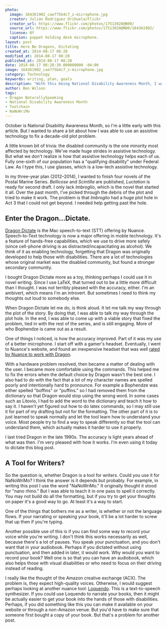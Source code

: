 ```yaml
---
photo:
  image: 164361902_cae775b4c7_z-microphone.jpg
  creator: Julián Rodriguez Orihuela/Flickr
  creator_url: https://www.flickr.com/photos/17513020@N00/
  source_url: https://www.flickr.com/photos/17513020@N00/164361902/
  license: BY
  caption: puppet holding desk microphone.
layout: post
title: Here Be Dragons, Dictating
created_at: 2014-08-17 08:28
modified_at: 2014-08-17 08:28
published_at: 2014-08-17 08:28
date: 2014-08-17 08:28:39.000000000 -04:00
image: 164361902_cae775b4c7_z-microphone.jpg
category: Technology
keywords: writing, plan, goals
description: "With this being National Disability Awareness Month, I wanted to chat about how I used Dragon with a plot problem."
author: Ben Wilson
tags:
- Dragon NaturallySpeaking
- National Disability Awareness Month
- Toolchain
- NaNoWriMo
---
```

October is National Disability Awareness Month, so I'm a little early with this article. But I wanted to share a bit about how I was able to use an assistive technology to fix a decade-old plot problem.

<!-- more -->

A little known bit of trivia: the disabled community is the one minority most affected by technology. We've made huge strides in assistive technology. But what we don't realize is how that assistive technology helps each of us. Fully one-sixth of our population has a "qualifying disability" under Federal Law. As I type this, I use glasses, which is a low-tech assistive technology.

In my three-year plan (2012&ndash;2014), I wanted to finish four novels of the Postal Marine Series. *Bellicose* and *Scintilla* are published, *Luctation* is ready for second draft. I only lack *Imbroglio*, which is the novel that started it all. Over the past month, I've picked through the debris of the plot and tried to make it work. The problem is that *Imbroglio* had a huge plot hole in Act 3 that I could not get beyond. I needed help getting past the hole.

## Enter the Dragon...Dictate.

[Dragon Dictate](http://www.nuance.com/dragon/index.htm) is the Mac speech-to-text (STT) offering by Nuance. Speech-to-Text technology is now a major offering in moble technology. It's a feature of hands-free capabilities, which we use to drive more safely (since cell-phone driving is as distracted/incapacitating as alcohol). We think of it as enabling technology, forgetting that Dragon was originally developed to help those with  disabilities. There are a lot of technologies whose original market was the disabled community, but found a stronger secondary community.

I bought Dragon Dictate more as a toy, thinking perhaps I could use it in novel writing. Since I use LaTeX, that turned out to be a little more difficult than I thought. I was not terribly pleased with the accuracy, either. I'm an ambivert, which means I'm an introvert. But sometimes I need to think my thoughts out loud to somebody else.

When Dragon Dictate let me do, is think aloud. It let me talk my way through the plot of the story. By doing that, I was able to talk my way through the plot hole. In the end, I was able to come up with a viable story that fixed the problem, tied in with the rest of the series, and is still engaging. More of who Bophendze is came out as a result.

One of things I noticed, is how the accuracy improved. Part of it was my use of a better microphone. I start off with a gamer's headset. Eventually, I went to Nuance's website, and found an inexpensive headset that was well [rated by Nuance to work with Dragon](https://www.nuance.com/support.html/).

With a hardware problem resolved, then became a matter of dealing with the user. I became more comfortable using the commands. This helped me to fix the errors when the default choice by Dragon wasn't the best one. I also had to do with the fact that a lot of my character names are spelled poorly and intentionally hard to pronounce. For example a Bophendze was either spelled "boffins" or "puffins."  so I had removed them from the dictionary so that Dragon would stop using the wrong word. In some cases such as Litovio, I had to add the word to the dictionary and teach it how to say it. I haven't yet figured out how to do latex commands, so I may still use it for part of my drafting but not for the formatting. The other part of it is to just learned to speak normally and let the tool learn how to understand your voice. Most people try to find a way to speak differently so that the tool can understand them, which actually makes it harder to use it properly.

I last tried Dragon in the late 1990s. The accuracy is light years ahead of what was then. I'm very pleased with how it works. I'm even using it today to dictate this blog post.

## A Tool for Writers?

So the question is, whether Dragon is a tool for writers. Could you use it for NaNoWriMo? I think the answer is it depends but probably. For example, in writing this post I use the word "NaNoWriMo." It originally thought it stood for "nano rhino."  But I was able to teach it in one pass to spell it correctly. You may not build do all the formatting, but if you try to get your thoughts on paper it's a good way to go. At least it's a way to start.

One of the things that bothers me as a writer, is whether or not the language flows. If your narrating or speaking your book, it'll be a lot harder to screw that up then if you're typing.

Another possible use of this is if you can find some way to record your voice while you're writing. I don't think this works necessarily as well, because there's a lot of pauses. You speak your punctuation, and you don't want that in your audiobook. Perhaps if you dictated without using punctuation, and then added in later, it would work.  Why would you want to record your book? Well one is so that you can have an audiobook, which also helps those with visual disabilities or who need to focus on their driving instead of reading.

I really like the thought of the Amazon creative exchange (ACX). The problem is, they expect high-quality voices. Otherwise, I would suggest perhaps looking at another nuance tool: [Loquendo](http://www.nuance.com/for-business/customer-service-solutions/loquendo-small-business-bundle/index.htm). This is a text-to-speech synthesizer. If you could use Loquendo to narrate your books, then it might be actually easier to get your book into the hands of those with disabilities. Perhaps, if you did something like this you can make it available on your website or through a non-Amazon venue. But you'd have to make sure that someone first bought a copy of your book. But that's a problem for another post.
